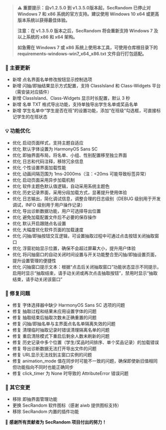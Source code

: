> **⚠️ 重要提示：自v1.2.5.0 到 v1.3.5.0版本起，SecRandom 已停止对 Windows 7 和 x86 系统的官方支持。建议使用 Windows 10 x64 或更高版本系统以获得最佳体验。**
> 
> **注意：在 v1.3.5.0 版本之后，SecRandom 将会重新支持 Windows 7 及以上系统的 x86 和 x64 架构。**
> 
> **如急需在 Windows 7 或 x86 系统上使用本工具，可使用仓库根目录下的 requirements-windows-win7_x64_x86.txt 文件自行打包适配。**

### 🚀 主要更新

- 新增 点名界面名单修改按钮显示控制选项
- 新增 闪抽/即抽结果显示方式配置，支持 ClassIsland 和 Class-Widgets 平台（需安装对应插件）
- 新增 ClassIsland、Class-Widgets 显示时长配置，默认 3 秒
- 新增 名单 TXT 格式导出功能，支持单独导出学生名单或奖品名单
- 新增 学生名单中“学生是否在班”的设置功能，添加“在班级”勾选框，可直接标记学生的在班状态

### 💡 功能优化

- 优化 启动页面样式，支持主题自适应
- 优化 默认字体设置为 HarmonyOS Sans SC
- 优化 即抽界面布局，将名单、小组、性别配置移至独立界面
- 优化 日志和代码注释，移除冗余信息
- 优化 个性设置界面加载性能
- 优化 动画间隔范围为 1ms-2000ms（注：<20ms 可能导致标签异常）
- 优化 启动页面采用异步加载机制
- 优化 软件主题色默认值逻辑，自动采用系统主题色
- 优化 历史记录界面，采用分段加载方式，显著提升使用体验
- 优化 日志输出，简化调试信息，调整合理的日志级别（DEBUG 级别用于开发调试，INFO 级别用于用户操作记录）
- 优化 导出诊断数据功能，用户可选择导出位置
- 优化 避免加载配置文件后不必要的保存操作
- 优化 默认开启跟随点名设置
- 优化 大幅度优化软件页面的加载速度
- 优化 闪抽/即抽按钮交互逻辑，可设置抽取过程中可通过点击按钮关闭抽取窗口
- 优化 浮窗初始显示位置，确保不会超过屏幕大小，提升用户体验
- 优化 将闪抽窗口的自动关闭时间设置与开关功能整合至闪抽/即抽设置页面，提升设置管理的便捷性
- 优化 闪抽窗口提示文本：根据“点击后关闭抽取窗口”功能状态显示不同提示，启用时显示“抽取结束，请手动关闭或再次点击抽取按钮”，禁用时显示“抽取结束，请手动关闭该窗口”

### 🐛 修复问题

- 修复 字体选择器中缺少 HarmonyOS Sans SC 选项的问题
- 修复 抽取过程和结果未应用设置字体的问题
- 修复 抽取结束后抽取次数未正确重置的问题
- 修复 闪抽/即抽名单与主界面点名名单隔离失效的问题
- 修复 清理临时抽取记录时错误清理隔离名单的问题
- 修复 重启清除模式下重启后剩余人数未刷新的问题
- 修复 历史记录中多个位置（学生/奖品时间排序、单个奖品记录）的加载错误
- 修复 导出诊断数据无法打开导出文件的问题
- 修复 URL显示无法找到主窗口实例的问题
- 修复 animation_mode 值在同步时可能不一致的问题，确保即使新旧值相同但功能指向不同时也能正确同步
- 修复 click_timer 为 None 时导致的 AttributeError 错误问题

### 🔧 其它变更

- 移除 即抽界面管理功能
- 更换 SecRandom 软件图标（感谢 aiwb 提供图标支持）
- 移除 SecRandom 内置的插件功能
 
💝 **感谢所有贡献者为 SecRandom 项目付出的努力！**